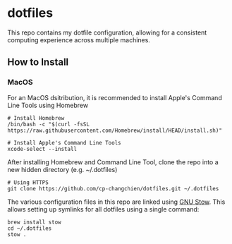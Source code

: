 # dotfiles
This repo contains my dotfile configuration, allowing for a consistent computing experience across multiple machines. 

## How to Install
### MacOS
For an MacOS dsitribution, it is recommended to install Apple's Command Line Tools using Homebrew
```command line
# Install Homebrew
/bin/bash -c "$(curl -fsSL https://raw.githubusercontent.com/Homebrew/install/HEAD/install.sh)"

# Install Apple's Command Line Tools
xcode-select --install
```
After installing Homebrew and Command Line Tool, clone the repo into a new hidden directory (e.g. ~/.dotfiles)
```command line
# Using HTTPS
git clone https://github.com/cp-changchien/dotfiles.git ~/.dotfiles
```
The various configuration files in this repo are linked using [GNU Stow](https://www.gnu.org/software/stow/). This allows setting up symlinks for all dotfiles using a single command:

```command line
brew install stow
cd ~/.dotfiles
stow .
```
